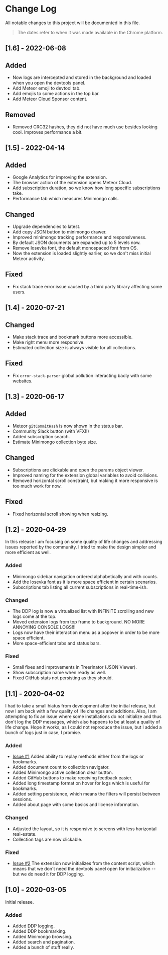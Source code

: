 # Change Log

All notable changes to this project will be documented in this file.

> The dates refer to when it was made available in the Chrome platform.

## [1.6] - 2022-06-08

## Added

- Now logs are intercepted and stored in the background and loaded when you open the devtools panel.
- Add Meteor emoji to devtool tab.
- Add emojis to some actions in the top bar.
- Add Meteor Cloud Sponsor content.

## Removed

- Removed CRC32 hashes, they did not have much use besides looking cool. Improves performance a bit.

## [1.5] - 2022-04-14

## Added

- Google Analytics for improving the extension.
- The browser action of the extension opens Meteor Cloud.
- Add subscription duration, so we know how long specific subscriptions take.
- Performance tab which measures Minimongo calls.

## Changed

- Upgrade dependencies to latest.
- Add copy JSON button to minimongo drawer.
- Improved minimongo tracking performance and responsiveness.
- By default JSON documents are expanded up to 5 levels now.
- Remove Iosevka font, the default monospaced font from OS.
- Now the extension is loaded slightly earlier, so we don't miss initial Meteor activity.

## Fixed

- Fix stack trace error issue caused by a third party library affecting some users.

## [1.4] - 2020-07-21

## Changed

- Make stack trace and bookmark buttons more accessible.
- Make right menu more responsive.
- Estimated collection size is always visible for all collections.

## Fixed

- Fix `error-stack-parser` global pollution interacting badly with some websites.

## [1.3] - 2020-06-17

## Added

- Meteor `gitCommitHash` is now shown in the status bar.
- Community Slack button (with VFX!!)
- Added subscription search.
- Estimate Minimongo collection byte size.

## Changed

- Subscriptions are clickable and open the params object viewer.
- Improved naming for the extension global variables to avoid collisions.
- Removed horizontal scroll constraint, but making it more responsive is too much work for now.

## Fixed

- Fixed horizontal scroll showing when resizing.

## [1.2] - 2020-04-29

In this release I am focusing on some quality of life changes and addressing issues reported by the community. I tried to make the design simpler and more efficient as well.

### Added

- Minimongo sidebar navigation ordered alphabetically and with counts.
- Add the Iosevka font as it is more space efficient in certain scenarios.
- Subscriptions tab listing all current subscriptions in real-time-ish.

### Changed

- The DDP log is now a virtualized list with INFINITE scrolling and new logs come at the top.
- Moved extension logs from top frame to background. NO MORE ANNOYING CONSOLE LOGS!!!
- Logs now have their interaction menu as a popover in order to be more space efficient.
- More space-efficient tabs and status bars.

### Fixed

- Small fixes and improvements in Treerinator (JSON Viewer).
- Show subscription name when ready as well.
- Fixed GitHub stats not persisting as they should.

## [1.1] - 2020-04-02

I had to take a small hiatus from development after the initial release, but now I am back with a few quality of life changes and additions. Also, I am attempting to fix an issue where some installations do not initialize and thus don't log the DDP messages, which also happens to be at least a quality of life change. Hope it works, as I could not reproduce the issue, but I added a bunch of logs just in case, I promise.

### Added

- [Issue #1](https://github.com/leonardoventurini/meteor-devtools-evolved/issues/1)
  Added ability to replay methods either from the logs or bookmarks.
- Added document count to collection navigator.
- Added Minimongo active collection clear button.
- Added GitHub buttons to make receiving feedback easier.
- Added long timestamp format on hover for logs which is useful for bookmarks.
- Added setting persistence, which means the filters will persist between sessions.
- Added about page with some basics and license information.

### Changed

- Adjusted the layout, so it is responsive to screens with less horizontal real-estate.
- Collection tags are now clickable.

### Fixed

- [Issue #2](https://github.com/leonardoventurini/meteor-devtools-evolved/issues/2)
  The extension now initializes from the content script, which means that we don't need the devtools panel open for initialization -- but we do need it for DDP logging.

## [1.0] - 2020-03-05

Initial release.

### Added

- Added DDP logging.
- Added DDP bookmarking.
- Added Minimongo browsing.
- Added search and pagination.
- Added a bunch of stuff really.
